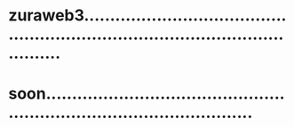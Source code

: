 # zuraweb3......................................................................................................
# soon.............................................................................................
